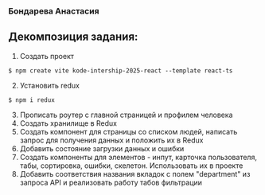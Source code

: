### Бондарева Анастасия

## Декомпозиция задания:

1. Создать проект

```
$ npm create vite kode-intership-2025-react --template react-ts
```

2. Установить redux

```
$ npm i redux
```

3. Прописать роутер с главной страницей и профилем человека
4. Создать хранилище в Redux
5. Создать компонент для страницы со списком людей, написать запрос для получения данных и положить их в Redux
6. Добавить состояние загрузки данных и ошибки
7. Создать компоненты для элементов - инпут, карточка пользователя, табы, сортировка, ошибки, скелетон. Использовать их в проекте
8. Добавить соответствия названия вкладок с полем "department" из запроса API и реализовать работу табов фильтрации
